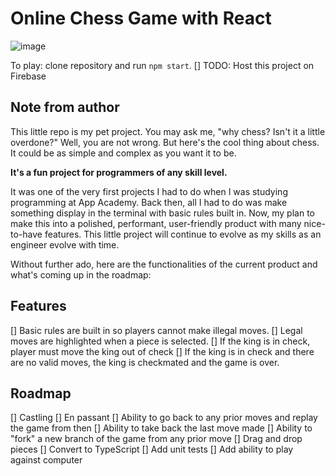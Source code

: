 # Online Chess Game with React

![image](https://user-images.githubusercontent.com/9043536/150020941-7da1b561-f9eb-4d3a-b3a5-d962d0f5200f.png)

To play: clone repository and run `npm start`.
[] TODO: Host this project on Firebase

## Note from author
This little repo is my pet project. You may ask me, "why chess? Isn't it a little overdone?"
Well, you are not wrong. But here's the cool thing about chess. It could be as simple and complex as you want it to be.

**It's a fun project for programmers of any skill level.**

It was one of the very first projects I had to do when I was studying programming at App Academy. Back then, all I had to do was make something display in the terminal with basic rules built in.
Now, my plan to make this into a polished, performant, user-friendly product with many nice-to-have features.
This little project will continue to evolve as my skills as an engineer evolve with time.

Without further ado, here are the functionalities of the current product and what's coming up in the roadmap:

## Features
[] Basic rules are built in so players cannot make illegal moves.
[] Legal moves are highlighted when a piece is selected.
[] If the king is in check, player must move the king out of check
[] If the king is in check and there are no valid moves, the king is checkmated and the game is over.

## Roadmap
[] Castling
[] En passant
[] Ability to go back to any prior moves and replay the game from then
[] Ability to take back the last move made
[] Ability to "fork" a new branch of the game from any prior move
[] Drag and drop pieces
[] Convert to TypeScript
[] Add unit tests
[] Add ability to play against computer
